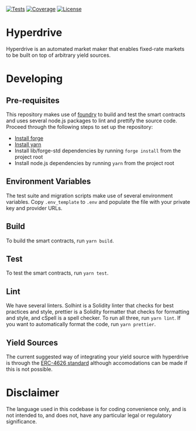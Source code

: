 [![Tests](https://github.com/delvtech/hyperdrive/actions/workflows/solidity_test.yml/badge.svg)](https://github.com/delvtech/hyperdrive/actions/workflows/solidity_test.yml)
[![Coverage](https://coveralls.io/repos/github/delvtech/hyperdrive/badge.svg?branch=main&t=vnW3xG&kill_cache=1&service=github)](https://coveralls.io/github/delvtech/hyperdrive?branch=main)
[![License](https://img.shields.io/badge/License-Apache%202.0-blue.svg)](https://github.com/delvtech/elf-contracts/blob/master/LICENSE)

# Hyperdrive

Hyperdrive is an automated market maker that enables fixed-rate markets to be
built on top of arbitrary yield sources.

# Developing

## Pre-requisites

This repository makes use of [foundry](https://github.com/foundry-rs/foundry) to
build and test the smart contracts and uses several node.js packages to lint and
prettify the source code. Proceed through the following steps to set up the repository:
- [Install forge](https://github.com/foundry-rs/foundry#installatio://github.com/foundry-rs/foundry#installation)
- [Install yarn](https://yarnpkg.com/getting-started/install)
- Install lib/forge-std dependencies by running `forge install` from the project root
- Install node.js dependencies by running `yarn` from the project root

## Environment Variables

The test suite and migration scripts make use of several environment variables.
Copy `.env_template` to `.env` and populate the file with your private key and
provider URLs.

## Build

To build the smart contracts, run `yarn build`.

## Test

To test the smart contracts, run `yarn test`.

## Lint

We have several linters. Solhint is a Solidity linter that checks for best
practices and style, prettier is a Solidity formatter that checks for formatting
and style, and cSpell is a spell checker. To run all three, run `yarn lint`.
If you want to automatically format the code, run `yarn prettier`.

## Yield Sources

The current suggested way of integrating your yield source with hyperdrive is through the [ERC-4626 standard](https://eips.ethereum.org/EIPS/eip-4626) although accomodations can be made if this is not possible.

# Disclaimer

The language used in this codebase is for coding convenience only, and is not
intended to, and does not, have any particular legal or regulatory significance.
